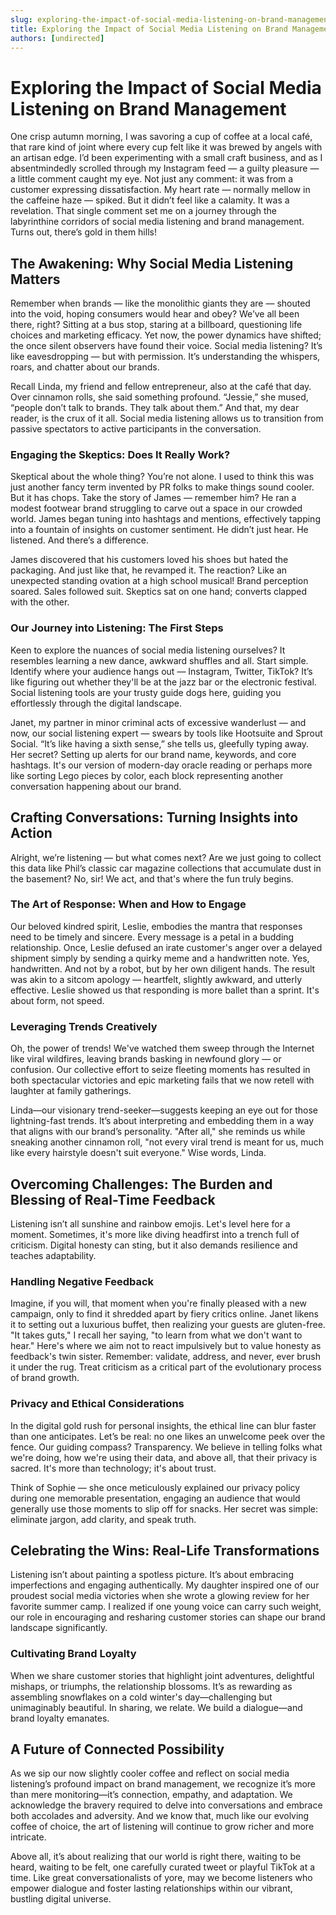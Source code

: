```yaml
---
slug: exploring-the-impact-of-social-media-listening-on-brand-management
title: Exploring the Impact of Social Media Listening on Brand Management
authors: [undirected]
---
```


# Exploring the Impact of Social Media Listening on Brand Management

One crisp autumn morning, I was savoring a cup of coffee at a local café, that rare kind of joint where every cup felt like it was brewed by angels with an artisan edge. I’d been experimenting with a small craft business, and as I absentmindedly scrolled through my Instagram feed — a guilty pleasure — a little comment caught my eye. Not just any comment: it was from a customer expressing dissatisfaction. My heart rate — normally mellow in the caffeine haze — spiked. But it didn’t feel like a calamity. It was a revelation. That single comment set me on a journey through the labyrinthine corridors of social media listening and brand management. Turns out, there’s gold in them hills!

## The Awakening: Why Social Media Listening Matters

Remember when brands — like the monolithic giants they are — shouted into the void, hoping consumers would hear and obey? We’ve all been there, right? Sitting at a bus stop, staring at a billboard, questioning life choices and marketing efficacy. Yet now, the power dynamics have shifted; the once silent observers have found their voice. Social media listening? It’s like eavesdropping — but with permission. It’s understanding the whispers, roars, and chatter about our brands.

Recall Linda, my friend and fellow entrepreneur, also at the café that day. Over cinnamon rolls, she said something profound. “Jessie,” she mused, “people don’t talk to brands. They talk about them.” And that, my dear reader, is the crux of it all. Social media listening allows us to transition from passive spectators to active participants in the conversation.

### Engaging the Skeptics: Does It Really Work?

Skeptical about the whole thing? You’re not alone. I used to think this was just another fancy term invented by PR folks to make things sound cooler. But it has chops. Take the story of James — remember him? He ran a modest footwear brand struggling to carve out a space in our crowded world. James began tuning into hashtags and mentions, effectively tapping into a fountain of insights on customer sentiment. He didn’t just hear. He listened. And there’s a difference.

James discovered that his customers loved his shoes but hated the packaging. And just like that, he revamped it. The reaction? Like an unexpected standing ovation at a high school musical! Brand perception soared. Sales followed suit. Skeptics sat on one hand; converts clapped with the other.

### Our Journey into Listening: The First Steps

Keen to explore the nuances of social media listening ourselves? It resembles learning a new dance, awkward shuffles and all. Start simple. Identify where your audience hangs out — Instagram, Twitter, TikTok? It’s like figuring out whether they'll be at the jazz bar or the electronic festival. Social listening tools are your trusty guide dogs here, guiding you effortlessly through the digital landscape.

Janet, my partner in minor criminal acts of excessive wanderlust — and now, our social listening expert — swears by tools like Hootsuite and Sprout Social. “It’s like having a sixth sense,” she tells us, gleefully typing away. Her secret? Setting up alerts for our brand name, keywords, and core hashtags. It's our version of modern-day oracle reading or perhaps more like sorting Lego pieces by color, each block representing another conversation happening about our brand.

## Crafting Conversations: Turning Insights into Action

Alright, we’re listening — but what comes next? Are we just going to collect this data like Phil’s classic car magazine collections that accumulate dust in the basement? No, sir! We act, and that's where the fun truly begins.

### The Art of Response: When and How to Engage

Our beloved kindred spirit, Leslie, embodies the mantra that responses need to be timely and sincere. Every message is a petal in a budding relationship. Once, Leslie defused an irate customer's anger over a delayed shipment simply by sending a quirky meme and a handwritten note. Yes, handwritten. And not by a robot, but by her own diligent hands. The result was akin to a sitcom apology — heartfelt, slightly awkward, and utterly effective. Leslie showed us that responding is more ballet than a sprint. It's about form, not speed. 

### Leveraging Trends Creatively

Oh, the power of trends! We've watched them sweep through the Internet like viral wildfires, leaving brands basking in newfound glory — or confusion. Our collective effort to seize fleeting moments has resulted in both spectacular victories and epic marketing fails that we now retell with laughter at family gatherings.

Linda—our visionary trend-seeker—suggests keeping an eye out for those lightning-fast trends. It’s about interpreting and embedding them in a way that aligns with our brand’s personality. "After all," she reminds us while sneaking another cinnamon roll, "not every viral trend is meant for us, much like every hairstyle doesn't suit everyone." Wise words, Linda.

## Overcoming Challenges: The Burden and Blessing of Real-Time Feedback 

Listening isn’t all sunshine and rainbow emojis. Let's level here for a moment. Sometimes, it's more like diving headfirst into a trench full of criticism. Digital honesty can sting, but it also demands resilience and teaches adaptability.

### Handling Negative Feedback

Imagine, if you will, that moment when you're finally pleased with a new campaign, only to find it shredded apart by fiery critics online. Janet likens it to setting out a luxurious buffet, then realizing your guests are gluten-free. "It takes guts," I recall her saying, "to learn from what we don't want to hear." Here's where we aim not to react impulsively but to value honesty as feedback's twin sister. Remember: validate, address, and never, ever brush it under the rug. Treat criticism as a critical part of the evolutionary process of brand growth.

### Privacy and Ethical Considerations

In the digital gold rush for personal insights, the ethical line can blur faster than one anticipates. Let’s be real: no one likes an unwelcome peek over the fence. Our guiding compass? Transparency. We believe in telling folks what we're doing, how we're using their data, and above all, that their privacy is sacred. It's more than technology; it's about trust.

Think of Sophie — she once meticulously explained our privacy policy during one memorable presentation, engaging an audience that would generally use those moments to slip off for snacks. Her secret was simple: eliminate jargon, add clarity, and speak truth.

## Celebrating the Wins: Real-Life Transformations

Listening isn’t about painting a spotless picture. It’s about embracing imperfections and engaging authentically. My daughter inspired one of our proudest social media victories when she wrote a glowing review for her favorite summer camp. I realized if one young voice can carry such weight, our role in encouraging and resharing customer stories can shape our brand landscape significantly.

### Cultivating Brand Loyalty

When we share customer stories that highlight joint adventures, delightful mishaps, or triumphs, the relationship blossoms. It’s as rewarding as assembling snowflakes on a cold winter's day—challenging but unimaginably beautiful. In sharing, we relate. We build a dialogue—and brand loyalty emanates.

## A Future of Connected Possibility

As we sip our now slightly cooler coffee and reflect on social media listening’s profound impact on brand management, we recognize it’s more than mere monitoring—it’s connection, empathy, and adaptation. We acknowledge the bravery required to delve into conversations and embrace both accolades and adversity. And we know that, much like our evolving coffee of choice, the art of listening will continue to grow richer and more intricate.

Above all, it’s about realizing that our world is right there, waiting to be heard, waiting to be felt, one carefully curated tweet or playful TikTok at a time. Like great conversationalists of yore, may we become listeners who empower dialogue and foster lasting relationships within our vibrant, bustling digital universe.